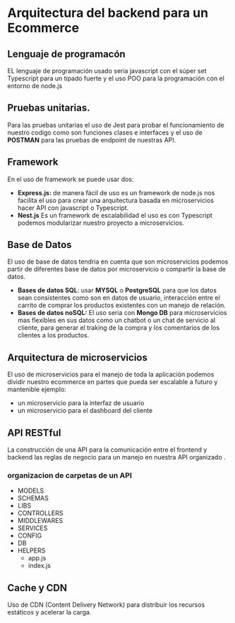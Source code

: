 # Arquitectura del backend para un Ecommerce

## Lenguaje de programacón

EL lenguaje de programación usado seria javascript con el súper set Typescript para un tipado fuerte  y el uso  POO para la programación con el entorno de node.js

## Pruebas unitarias.

Para las pruebas unitarias el uso de Jest para probar el funcionamiento de nuestro codigo como son funciones clases e interfaces y el uso de **POSTMAN** para las pruebas de endpoint de nuestras API.
## Framework
En el uso de framework se puede usar dos:

- **Express.js:** de manera fácil de uso es un framework de node.js nos facilita el uso para crear una arquitectura basada en microservicios hacer API con javascript o Typescript.
- **Nest.js** Es un framework de escalabilidad el uso es con Typescript podemos modularizar nuestro proyecto a microservicios.

## Base de Datos

El uso de base de datos tendria en cuenta que son microservicios podemos partir de diferentes base de datos por microservicio o compartir la base de datos.

- **Bases de datos SQL**: usar **MYSQL** o **PostgreSQL** para que los datos sean consistentes como son en datos de usuario, interacción entre el carrito de comprar los productos existentes con un manejo de relación. 
- **Bases de datos noSQL:** El uso seria con **Mongo DB** para microservicios mas flexibles en sus datos como un chatbot o un chat de servicio al cliente, para generar el traking de la compra y los comentarios de los clientes a los productos.
## Arquitectura de microservicios
El uso de microservicios para el manejo de toda la aplicación podemos dividir nuestro ecommerce en partes que pueda ser escalable a futuro y mantenible ejemplo:
- un microservicio para la interfaz de usuario
- un microservicio para el dashboard del cliente


## API RESTful
La construcción de una  API para la comunicación entre el frontend y backend las reglas de negocio para un manejo en nuestra API organizado .
###  organizacion de carpetas de un API

- MODELS
- SCHEMAS
- LIBS
- CONTROLLERS
- MIDDLEWARES
- SERVICES
- CONFIG
- DB
- HELPERS
   - app.js
   - index.js
## Cache y CDN
Uso de CDN (Content Delivery Network) para distribuir los recursos estáticos y acelerar la carga.